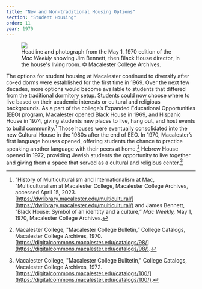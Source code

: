 ```yaml
---
title: "New and Non-traditional Housing Options"
section: "Student Housing"
order: 11
year: 1970
---
```


<figure>
   <img src="/mac-history/images/black-house.png">
   <figcaption>
        Headline and photograph from the May 1, 1970 edition of the <i>Mac Weekly</i> showing Jim Bennett, then Black House director, in the house's living room. © Macalester College Archives.
   </figcaption>
</figure>

The options for student housing at Macalester continued to diversify after co-ed dorms were established for the first time in 1969. Over the next few decades, more options would become available to students that differed from the traditional dormitory setup. Students could now choose where to live based on their academic interests or cultural and religious backgrounds. As a part of the college’s Expanded Educational Opportunities (EEO) program, Macalester opened Black House in 1969, and Hispanic House in 1974, giving students new places to live, hang out, and host events to build community.[^1] Those houses were eventually consolidated into the new Cultural House in the 1980s after the end of EEO. In 1970, Macalester’s first language houses opened, offering students the chance to practice speaking another language with their peers at home.[^2] Hebrew House opened in 1972, providing Jewish students the opportunity to live together and giving them a space that served as a cultural and religious center.[^3]

[^1]:
     “History of Multiculturalism and Internationalism at Mac, ”Multiculturalism at Macalester College, Macalester College Archives, accessed April 15, 2023. [https://dwlibrary.macalester.edu/multicultural/](https://dwlibrary.macalester.edu/multicultural/) and James Bennett, “Black House: Symbol of an identity and a culture,” _Mac Weekly,_ May 1, 1970, Macalester College Archives.

[^2]:
     Macalester College, "Macalester College Bulletin,” College Catalogs, Macalester College Archives, 1970. [https://digitalcommons.macalester.edu/catalogs/98/](https://digitalcommons.macalester.edu/catalogs/98/).

[^3]:
     Macalester College, "Macalester College Bulltetin," College Catalogs, Macalester College Archives, 1972. [https://digitalcommons.macalester.edu/catalogs/100/](https://digitalcommons.macalester.edu/catalogs/100/).

